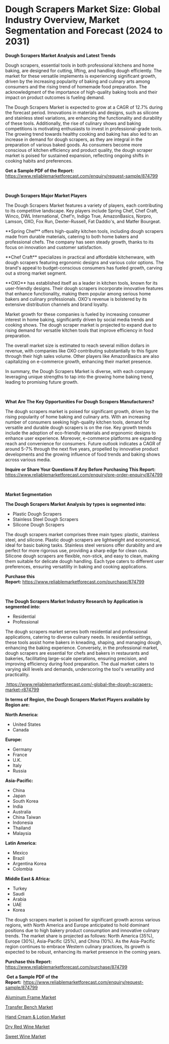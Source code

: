 <p><h1>Dough Scrapers Market Size: Global Industry Overview, Market Segmentation and Forecast (2024 to 2031)</h1></p><p><strong>Dough Scrapers Market Analysis and Latest Trends</strong></p>
<p><p>Dough scrapers, essential tools in both professional kitchens and home baking, are designed for cutting, lifting, and handling dough efficiently. The market for these versatile implements is experiencing significant growth, driven by the increasing popularity of baking and culinary arts among consumers and the rising trend of homemade food preparation. The acknowledgment of the importance of high-quality baking tools and their impact on product outcomes is fueling demand.</p><p>The Dough Scrapers Market is expected to grow at a CAGR of 12.7% during the forecast period. Innovations in materials and designs, such as silicone and stainless steel variations, are enhancing the functionality and durability of these tools. Additionally, the rise of culinary shows and baking competitions is motivating enthusiasts to invest in professional-grade tools. The growing trend towards healthy cooking and baking has also led to an increase in demand for dough scrapers, as they are integral in the preparation of various baked goods. As consumers become more conscious of kitchen efficiency and product quality, the dough scraper market is poised for sustained expansion, reflecting ongoing shifts in cooking habits and preferences.</p></p>
<p><strong>Get a Sample PDF of the Report:&nbsp;</strong> <a href="https://www.reliablemarketforecast.com/enquiry/request-sample/874799">https://www.reliablemarketforecast.com/enquiry/request-sample/874799</a></p>
<p>&nbsp;</p>
<p><strong>Dough Scrapers Major Market Players</strong></p>
<p><p>The Dough Scrapers Market features a variety of players, each contributing to its competitive landscape. Key players include Spring Chef, Chef Craft, Winco, DWL International, Chef’n, Indigo True, AmazonBasics, Norpro, Lamson, OXO, Fox Run, Dexter-Russell, Fat Daddio's, and Matfer Bourgeat.</p><p>**Spring Chef** offers high-quality kitchen tools, including dough scrapers made from durable materials, catering to both home bakers and professional chefs. The company has seen steady growth, thanks to its focus on innovation and customer satisfaction.</p><p>**Chef Craft** specializes in practical and affordable kitchenware, with dough scrapers featuring ergonomic designs and various color options. The brand's appeal to budget-conscious consumers has fueled growth, carving out a strong market segment.</p><p>**OXO** has established itself as a leader in kitchen tools, known for its user-friendly designs. Their dough scrapers incorporate innovative features that enhance functionality, making them popular among serious home bakers and culinary professionals. OXO's revenue is bolstered by its extensive distribution channels and brand loyalty.</p><p>Market growth for these companies is fueled by increasing consumer interest in home baking, significantly driven by social media trends and cooking shows. The dough scraper market is projected to expand due to rising demand for versatile kitchen tools that improve efficiency in food preparation.</p><p>The overall market size is estimated to reach several million dollars in revenue, with companies like OXO contributing substantially to this figure through their high sales volume. Other players like AmazonBasics are also capitalizing on e-commerce growth, enhancing their market presence. </p><p>In summary, the Dough Scrapers Market is diverse, with each company leveraging unique strengths to tap into the growing home baking trend, leading to promising future growth.</p></p>
<p>&nbsp;</p>
<p><strong>What Are The Key Opportunities For Dough Scrapers Manufacturers?</strong></p>
<p><p>The dough scrapers market is poised for significant growth, driven by the rising popularity of home baking and culinary arts. With an increasing number of consumers seeking high-quality kitchen tools, demand for versatile and durable dough scrapers is on the rise. Key growth trends include the adoption of eco-friendly materials and ergonomic designs to enhance user experience. Moreover, e-commerce platforms are expanding reach and convenience for consumers. Future outlook indicates a CAGR of around 5-7% through the next five years, propelled by innovative product developments and the growing influence of food trends and baking shows across various media.</p></p>
<p><strong>Inquire or Share Your Questions If Any Before Purchasing This Report:</strong> <a href="https://www.reliablemarketforecast.com/enquiry/pre-order-enquiry/874799">https://www.reliablemarketforecast.com/enquiry/pre-order-enquiry/874799</a></p>
<p>&nbsp;</p>
<p><strong>Market Segmentation</strong></p>
<p><strong>The Dough Scrapers Market Analysis by types is segmented into:</strong></p>
<p><ul><li>Plastic Dough Scrapers</li><li>Stainless Steel Dough Scrapers</li><li>Silicone Dough Scrapers</li></ul></p>
<p><p>The dough scrapers market comprises three main types: plastic, stainless steel, and silicone. Plastic dough scrapers are lightweight and economical, ideal for basic baking tasks. Stainless steel versions offer durability and are perfect for more rigorous use, providing a sharp edge for clean cuts. Silicone dough scrapers are flexible, non-stick, and easy to clean, making them suitable for delicate dough handling. Each type caters to different user preferences, ensuring versatility in baking and cooking applications.</p></p>
<p><strong>Purchase this Report:&nbsp;</strong><a href="https://www.reliablemarketforecast.com/purchase/874799">https://www.reliablemarketforecast.com/purchase/874799</a></p>
<p>&nbsp;</p>
<p><strong>The Dough Scrapers Market Industry Research by Application is segmented into:</strong></p>
<p><ul><li>Residential</li><li>Professional</li></ul></p>
<p><p>The dough scrapers market serves both residential and professional applications, catering to diverse culinary needs. In residential settings, these tools assist home bakers in kneading, shaping, and managing dough, enhancing the baking experience. Conversely, in the professional market, dough scrapers are essential for chefs and bakers in restaurants and bakeries, facilitating large-scale operations, ensuring precision, and improving efficiency during food preparation. The dual market caters to varying skill levels and demands, underscoring the tool's versatility and practicality.</p></p>
<p><a href="https://www.reliablemarketforecast.com/-global-the-dough-scrapers-market-r874799">&nbsp;https://www.reliablemarketforecast.com/-global-the-dough-scrapers-market-r874799</a></p>
<p><strong>In terms of Region, the Dough Scrapers Market Players available by Region are:</strong></p>
<p>
    <p> <strong> North America: </strong>
        <ul>
            <li>United States</li>
            <li>Canada</li>
        </ul>
        </p> 
    <p> <strong> Europe: </strong>
        <ul>
            <li>Germany</li>
            <li>France</li>
            <li>U.K.</li>
            <li>Italy</li>
            <li>Russia</li>
        </ul>
        </p> 
    <p> <strong> Asia-Pacific: </strong>
        <ul>
            <li>China</li>
            <li>Japan</li>
            <li>South Korea</li>
            <li>India</li>
            <li>Australia</li>
            <li>China Taiwan</li>
            <li>Indonesia</li>
            <li>Thailand</li>
            <li>Malaysia</li>
        </ul>
        </p> 
    <p> <strong> Latin America: </strong>
        <ul>
            <li>Mexico</li>
            <li>Brazil</li>
            <li>Argentina Korea</li>
            <li>Colombia</li>
        </ul>
        </p> 
    <p> <strong> Middle East & Africa: </strong>
        <ul>
            <li>Turkey</li>
            <li>Saudi</li>
            <li>Arabia</li>
            <li>UAE</li>
            <li>Korea</li>
        </ul>
    </p>
    </p>
<p><p>The dough scrapers market is poised for significant growth across various regions, with North America and Europe anticipated to hold dominant positions due to high bakery product consumption and innovative culinary trends. The market share is projected as follows: North America (35%), Europe (30%), Asia-Pacific (25%), and China (10%). As the Asia-Pacific region continues to embrace Western culinary practices, its growth is expected to be robust, enhancing its market presence in the coming years.</p></p>
<p><strong>Purchase this Report: </strong><a href="https://www.reliablemarketforecast.com/purchase/874799">https://www.reliablemarketforecast.com/purchase/874799</a></p>
<p>&nbsp;<strong>Get a Sample PDF of the Report:&nbsp;&nbsp;</strong><a href="https://www.reliablemarketforecast.com/enquiry/request-sample/874799">https://www.reliablemarketforecast.com/enquiry/request-sample/874799</a></p>
<p><strong></strong></p>
<p><p><a href="https://www.linkedin.com/pulse/aluminum-frame-market-share-analysis-growth-trends-zcxae?trackingId=Qoe9DqiJS%2BuubBVv3vDqUA%3D%3D">Aluminum Frame Market</a></p><p><a href="https://www.linkedin.com/pulse/exploring-transfer-bench-market-dynamics-revenue-analysis-orhne?trackingId=W1CJurUqTuijdZHHIgQbdQ%3D%3D">Transfer Bench Market</a></p><p><a href="https://www.linkedin.com/pulse/hand-cream-lotion-market-share-size-trends-industry-analysis-report-1dooe?trackingId=FzZnHIsoQFyYXY7Haw9Giw%3D%3D">Hand Cream & Lotion Market</a></p><p><a href="https://www.linkedin.com/pulse/dry-red-wine-market-share-size-trends-industry-analysis-tcupc?trackingId=SVQGBdqbRTKGm8%2FiFFXwEw%3D%3D">Dry Red Wine Market</a></p><p><a href="https://www.linkedin.com/pulse/comprehensive-analysis-global-sweet-wine-market-growth-trends-ovhdc?trackingId=hPiGu8OwSN2p2icRuyh8hQ%3D%3D">Sweet Wine Market</a></p></p>